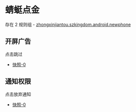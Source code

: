 # 蜻蜓点金

存在 2 规则组 - [zhongxinjiantou.szkingdom.android.newphone](/src/apps/zhongxinjiantou.szkingdom.android.newphone.ts)

## 开屏广告

点击跳过

- [快照-0](https://i.gkd.li/import/12924454)

## 通知权限

点击放弃通知

- [快照-0](https://i.gkd.li/import/12924466)
